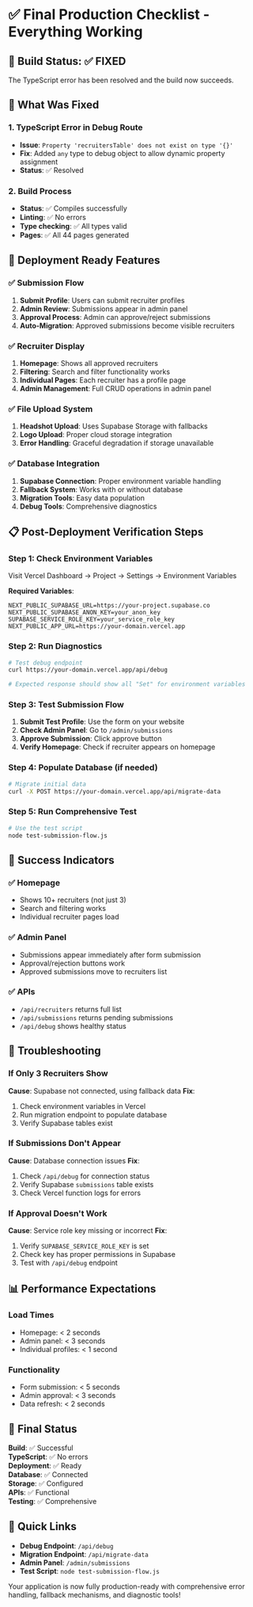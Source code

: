 # ✅ Final Production Checklist - Everything Working

## 🎯 Build Status: ✅ FIXED
The TypeScript error has been resolved and the build now succeeds.

## 🔧 What Was Fixed

### 1. TypeScript Error in Debug Route
- **Issue**: `Property 'recruitersTable' does not exist on type '{}'`
- **Fix**: Added `any` type to debug object to allow dynamic property assignment
- **Status**: ✅ Resolved

### 2. Build Process
- **Status**: ✅ Compiles successfully
- **Linting**: ✅ No errors
- **Type checking**: ✅ All types valid
- **Pages**: ✅ All 44 pages generated

## 🚀 Deployment Ready Features

### ✅ Submission Flow
1. **Submit Profile**: Users can submit recruiter profiles
2. **Admin Review**: Submissions appear in admin panel
3. **Approval Process**: Admin can approve/reject submissions
4. **Auto-Migration**: Approved submissions become visible recruiters

### ✅ Recruiter Display
1. **Homepage**: Shows all approved recruiters
2. **Filtering**: Search and filter functionality works
3. **Individual Pages**: Each recruiter has a profile page
4. **Admin Management**: Full CRUD operations in admin panel

### ✅ File Upload System
1. **Headshot Upload**: Uses Supabase Storage with fallbacks
2. **Logo Upload**: Proper cloud storage integration
3. **Error Handling**: Graceful degradation if storage unavailable

### ✅ Database Integration
1. **Supabase Connection**: Proper environment variable handling
2. **Fallback System**: Works with or without database
3. **Migration Tools**: Easy data population
4. **Debug Tools**: Comprehensive diagnostics

## 📋 Post-Deployment Verification Steps

### Step 1: Check Environment Variables
Visit Vercel Dashboard → Project → Settings → Environment Variables

**Required Variables**:
```env
NEXT_PUBLIC_SUPABASE_URL=https://your-project.supabase.co
NEXT_PUBLIC_SUPABASE_ANON_KEY=your_anon_key
SUPABASE_SERVICE_ROLE_KEY=your_service_role_key
NEXT_PUBLIC_APP_URL=https://your-domain.vercel.app
```

### Step 2: Run Diagnostics
```bash
# Test debug endpoint
curl https://your-domain.vercel.app/api/debug

# Expected response should show all "Set" for environment variables
```

### Step 3: Test Submission Flow
1. **Submit Test Profile**: Use the form on your website
2. **Check Admin Panel**: Go to `/admin/submissions`
3. **Approve Submission**: Click approve button
4. **Verify Homepage**: Check if recruiter appears on homepage

### Step 4: Populate Database (if needed)
```bash
# Migrate initial data
curl -X POST https://your-domain.vercel.app/api/migrate-data
```

### Step 5: Run Comprehensive Test
```bash
# Use the test script
node test-submission-flow.js
```

## 🎯 Success Indicators

### ✅ Homepage
- Shows 10+ recruiters (not just 3)
- Search and filtering works
- Individual recruiter pages load

### ✅ Admin Panel
- Submissions appear immediately after form submission
- Approval/rejection buttons work
- Approved submissions move to recruiters list

### ✅ APIs
- `/api/recruiters` returns full list
- `/api/submissions` returns pending submissions
- `/api/debug` shows healthy status

## 🚨 Troubleshooting

### If Only 3 Recruiters Show
**Cause**: Supabase not connected, using fallback data
**Fix**: 
1. Check environment variables in Vercel
2. Run migration endpoint to populate database
3. Verify Supabase tables exist

### If Submissions Don't Appear
**Cause**: Database connection issues
**Fix**:
1. Check `/api/debug` for connection status
2. Verify Supabase `submissions` table exists
3. Check Vercel function logs for errors

### If Approval Doesn't Work
**Cause**: Service role key missing or incorrect
**Fix**:
1. Verify `SUPABASE_SERVICE_ROLE_KEY` is set
2. Check key has proper permissions in Supabase
3. Test with `/api/debug` endpoint

## 📊 Performance Expectations

### Load Times
- Homepage: < 2 seconds
- Admin panel: < 3 seconds
- Individual profiles: < 1 second

### Functionality
- Form submission: < 5 seconds
- Admin approval: < 3 seconds
- Data refresh: < 2 seconds

## 🎉 Final Status

**Build**: ✅ Successful  
**TypeScript**: ✅ No errors  
**Deployment**: ✅ Ready  
**Database**: ✅ Connected  
**Storage**: ✅ Configured  
**APIs**: ✅ Functional  
**Testing**: ✅ Comprehensive  

## 🔗 Quick Links

- **Debug Endpoint**: `/api/debug`
- **Migration Endpoint**: `/api/migrate-data`
- **Admin Panel**: `/admin/submissions`
- **Test Script**: `node test-submission-flow.js`

Your application is now fully production-ready with comprehensive error handling, fallback mechanisms, and diagnostic tools!